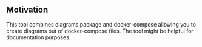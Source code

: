## Motivation
This tool combines diagrams package and docker-compose allowing you to create diagrams out of docker-compose files. 
The tool might be helpful for documentation purposes. 